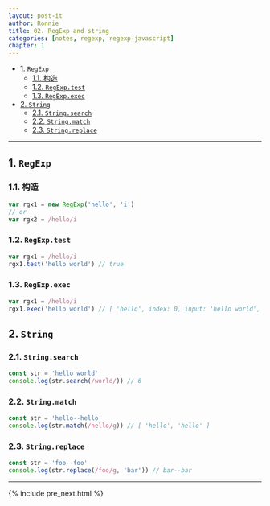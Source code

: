 ```yaml
---
layout: post-it
author: Ronnie
title: 02. RegExp and string
categories: [notes, regexp, regexp-javascript]
chapter: 1
---
```

<!-- TOC -->

- [1. `RegExp`](#1-regexp)
    - [1.1. 构造](#11-构造)
    - [1.2. `RegExp.test`](#12-regexptest)
    - [1.3. `RegExp.exec`](#13-regexpexec)
- [2. `String`](#2-string)
    - [2.1. `String.search`](#21-stringsearch)
    - [2.2. `String.match`](#22-stringmatch)
    - [2.3. `String.replace`](#23-stringreplace)

<!-- /TOC -->

---

## 1. `RegExp`

### 1.1. 构造

```js
var rgx1 = new RegExp('hello', 'i')
// or
var rgx2 = /hello/i
```

### 1.2. `RegExp.test`

```js
var rgx1 = /hello/i
rgx1.test('hello world') // true
```

### 1.3. `RegExp.exec`

```js
var rgx1 = /hello/i
rgx1.exec('hello world') // [ 'hello', index: 0, input: 'hello world', groups: undefined ]
```

## 2. `String`

### 2.1. `String.search`

```js
const str = 'hello world'
console.log(str.search(/world/)) // 6
```

### 2.2. `String.match`

```js
const str = 'hello--hello'
console.log(str.match(/hello/g)) // [ 'hello', 'hello' ]
```

### 2.3. `String.replace`

```js
const str = 'foo--foo'
console.log(str.replace(/foo/g, 'bar')) // bar--bar
```

---

{% include pre_next.html %}

